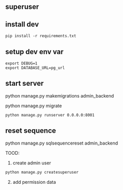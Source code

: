 ## superuser


## install dev

```
pip install -r requirements.txt
```

## setup dev env var
```
export DEBUG=1
export DATABASE_URL=pg_url
```


## start server

python manage.py makemigrations admin_backend

python manage.py migrate

```
python manage.py runserver 0.0.0.0:8001
```

## reset sequence

python manage.py sqlsequencereset admin_backend


TOOD:

1. create admin user

```bash
python manage.py createsuperuser
```

2. add permission data

